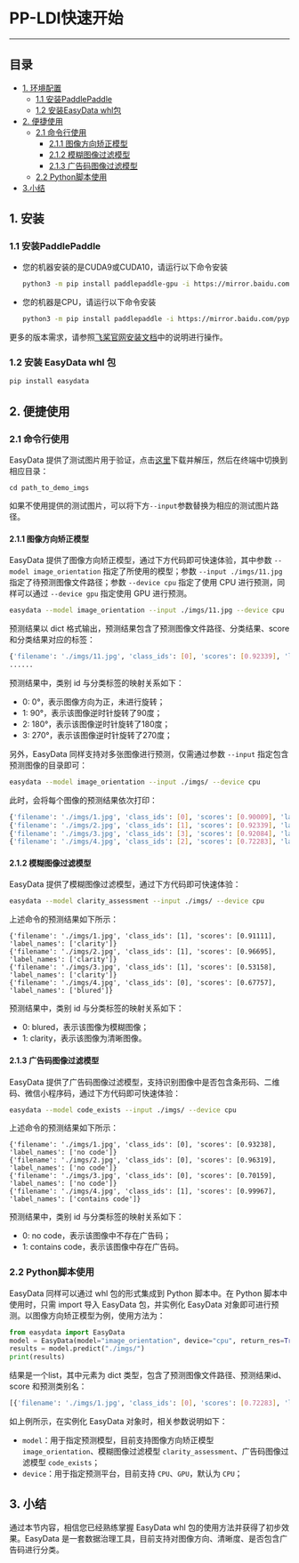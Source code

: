 # PP-LDI快速开始

------


## 目录


- [1. 环境配置](#1)
  - [1.1 安装PaddlePaddle](#11)
  - [1.2 安装EasyData whl包](#12)
- [2. 便捷使用](#2)
  - [2.1 命令行使用](#21)
      - [2.1.1 图像方向矫正模型](#211)
      - [2.1.2 模糊图像过滤模型](#212)
      - [2.1.3 广告码图像过滤模型](#232)
  - [2.2 Python脚本使用](#22)
- [3.小结](#3)


<a name="1"></a>
## 1. 安装

<a name="11"></a>
### 1.1 安装PaddlePaddle

- 您的机器安装的是CUDA9或CUDA10，请运行以下命令安装

  ```bash
  python3 -m pip install paddlepaddle-gpu -i https://mirror.baidu.com/pypi/simple
  ```

- 您的机器是CPU，请运行以下命令安装

  ```bash
  python3 -m pip install paddlepaddle -i https://mirror.baidu.com/pypi/simple
  ```

更多的版本需求，请参照[飞桨官网安装文档](https://www.paddlepaddle.org.cn/install/quick)中的说明进行操作。

<a name="12"></a>
### 1.2 安装 EasyData whl 包

```bash
pip install easydata
```

<a name="2"></a>
## 2. 便捷使用
<a name="21"></a>
### 2.1 命令行使用

<!-- TODO(gaotingquan) -->
EasyData 提供了测试图片用于验证，点击[这里]()下载并解压，然后在终端中切换到相应目录：

```
cd path_to_demo_imgs
```

如果不使用提供的测试图片，可以将下方`--input`参数替换为相应的测试图片路径。

<a name="211"></a>

#### 2.1.1 图像方向矫正模型

EasyData 提供了图像方向矫正模型，通过下方代码即可快速体验，其中参数 `--model image_orientation` 指定了所使用的模型；参数 `--input ./imgs/11.jpg` 指定了待预测图像文件路径；参数 `--device cpu` 指定了使用 CPU 进行预测，同样可以通过 `--device gpu` 指定使用 GPU 进行预测。

```bash
easydata --model image_orientation --input ./imgs/11.jpg --device cpu
```

预测结果以 dict 格式输出，预测结果包含了预测图像文件路径、分类结果、score 和分类结果对应的标签：

```bash
{'filename': './imgs/11.jpg', 'class_ids': [0], 'scores': [0.92339], 'label_names': ['0°']}
......
```

预测结果中，类别 id 与分类标签的映射关系如下：

* 0: 0°，表示图像方向为正，未进行旋转；
* 1: 90°，表示该图像逆时针旋转了90度；
* 2: 180°，表示该图像逆时针旋转了180度；
* 3: 270°，表示该图像逆时针旋转了270度；

另外，EasyData 同样支持对多张图像进行预测，仅需通过参数 `--input` 指定包含预测图像的目录即可：

```bash
easydata --model image_orientation --input ./imgs/ --device cpu
```

此时，会将每个图像的预测结果依次打印：

```bash
{'filename': './imgs/1.jpg', 'class_ids': [0], 'scores': [0.90009], 'label_names': ['0°']}
{'filename': './imgs/2.jpg', 'class_ids': [1], 'scores': [0.92339], 'label_names': ['90°']}
{'filename': './imgs/3.jpg', 'class_ids': [3], 'scores': [0.92084], 'label_names': ['270°']}
{'filename': './imgs/4.jpg', 'class_ids': [2], 'scores': [0.72283], 'label_names': ['180°']}
```

<a name="212"></a>

#### 2.1.2 模糊图像过滤模型

EasyData 提供了模糊图像过滤模型，通过下方代码即可快速体验：

``` bash
easydata --model clarity_assessment --input ./imgs/ --device cpu
```

上述命令的预测结果如下所示：

```text
{'filename': './imgs/1.jpg', 'class_ids': [1], 'scores': [0.91111], 'label_names': ['clarity']}
{'filename': './imgs/2.jpg', 'class_ids': [1], 'scores': [0.96695], 'label_names': ['clarity']}
{'filename': './imgs/3.jpg', 'class_ids': [1], 'scores': [0.53158], 'label_names': ['clarity']}
{'filename': './imgs/4.jpg', 'class_ids': [0], 'scores': [0.67757], 'label_names': ['blured']}
```

预测结果中，类别 id 与分类标签的映射关系如下：

* 0: blured，表示该图像为模糊图像；
* 1: clarity，表示该图像为清晰图像。

<a name="213"></a>

#### 2.1.3 广告码图像过滤模型

EasyData 提供了广告码图像过滤模型，支持识别图像中是否包含条形码、二维码、微信小程序码，通过下方代码即可快速体验：

``` bash
easydata --model code_exists --input ./imgs/ --device cpu
```

上述命令的预测结果如下所示：

```text
{'filename': './imgs/1.jpg', 'class_ids': [0], 'scores': [0.93238], 'label_names': ['no code']}
{'filename': './imgs/2.jpg', 'class_ids': [0], 'scores': [0.96319], 'label_names': ['no code']}
{'filename': './imgs/3.jpg', 'class_ids': [0], 'scores': [0.70159], 'label_names': ['no code']}
{'filename': './imgs/4.jpg', 'class_ids': [1], 'scores': [0.99967], 'label_names': ['contains code']}
```

预测结果中，类别 id 与分类标签的映射关系如下：

* 0: no code，表示该图像中不存在广告码；
* 1: contains code，表示该图像中存在广告码。

<a name="22"></a>

### 2.2 Python脚本使用

EasyData 同样可以通过 whl 包的形式集成到 Python 脚本中。在 Python 脚本中使用时，只需 import 导入 EasyData 包，并实例化 EasyData 对象即可进行预测。以图像方向矫正模型为例，使用方法为：

```python
from easydata import EasyData
model = EasyData(model="image_orientation", device="cpu", return_res=True)
results = model.predict("./imgs/")
print(results)
```

结果是一个list，其中元素为 dict 类型，包含了预测图像文件路径、预测结果id、score 和预测类别名：

```bash
[{'filename': './imgs/1.jpg', 'class_ids': [0], 'scores': [0.72283], 'label_names': ['0°']}, {'filename': './imgs/2.jpg', 'class_ids': [0], 'scores': [0.92084], 'label_names': ['0°']}, {'filename': './imgs/3.jpeg', 'class_ids': [0], 'scores': [0.92339], 'label_names': ['0°']}, {'filename': './imgs/4.jpg', 'class_ids': [0], 'scores': [0.90009], 'label_names': ['0°']}]
```

如上例所示，在实例化 EasyData 对象时，相关参数说明如下：

* `model`：用于指定预测模型，目前支持图像方向矫正模型 `image_orientation`、模糊图像过滤模型 `clarity_assessment`、广告码图像过滤模型 `code_exists`；
* `device`：用于指定预测平台，目前支持 `CPU`、`GPU`，默认为 `CPU`；

## 3. 小结

通过本节内容，相信您已经熟练掌握 EasyData whl 包的使用方法并获得了初步效果。EasyData 是一套数据治理工具，目前支持对图像方向、清晰度、是否包含广告码进行分类。